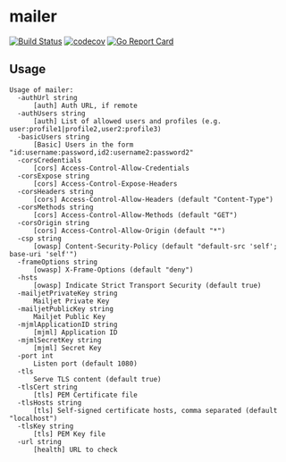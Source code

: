 # mailer

[![Build Status](https://travis-ci.org/ViBiOh/mailer.svg?branch=master)](https://travis-ci.org/ViBiOh/mailer)
[![codecov](https://codecov.io/gh/ViBiOh/mailer/branch/master/graph/badge.svg)](https://codecov.io/gh/ViBiOh/mailer)
[![Go Report Card](https://goreportcard.com/badge/github.com/ViBiOh/mailer)](https://goreportcard.com/report/github.com/ViBiOh/mailer)

## Usage

```
Usage of mailer:
  -authUrl string
      [auth] Auth URL, if remote
  -authUsers string
      [auth] List of allowed users and profiles (e.g. user:profile1|profile2,user2:profile3)
  -basicUsers string
      [Basic] Users in the form "id:username:password,id2:username2:password2"
  -corsCredentials
      [cors] Access-Control-Allow-Credentials
  -corsExpose string
      [cors] Access-Control-Expose-Headers
  -corsHeaders string
      [cors] Access-Control-Allow-Headers (default "Content-Type")
  -corsMethods string
      [cors] Access-Control-Allow-Methods (default "GET")
  -corsOrigin string
      [cors] Access-Control-Allow-Origin (default "*")
  -csp string
      [owasp] Content-Security-Policy (default "default-src 'self'; base-uri 'self'")
  -frameOptions string
      [owasp] X-Frame-Options (default "deny")
  -hsts
      [owasp] Indicate Strict Transport Security (default true)
  -mailjetPrivateKey string
      Mailjet Private Key
  -mailjetPublicKey string
      Mailjet Public Key
  -mjmlApplicationID string
      [mjml] Application ID
  -mjmlSecretKey string
      [mjml] Secret Key
  -port int
      Listen port (default 1080)
  -tls
      Serve TLS content (default true)
  -tlsCert string
      [tls] PEM Certificate file
  -tlsHosts string
      [tls] Self-signed certificate hosts, comma separated (default "localhost")
  -tlsKey string
      [tls] PEM Key file
  -url string
      [health] URL to check
```